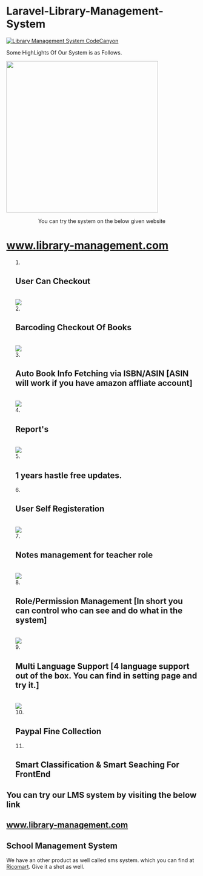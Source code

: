 # Laravel-Library-Management-System

[![Library Management System CodeCanyon](https://res.cloudinary.com/didyouknowthat/image/upload/v1614494710/new_lms/590x300.png)](https://www.youtube.com/watch?v=yolKZ-3BGmU)

Some HighLights Of Our System is as Follows.

                
                
                
<img src="https://library-management.com/uploads/60196c0c6f3a8_logo_.png" width="400">

<p align="center">
  You can try the system on the below given website
      <h1><a href="https://library-management.com">www.library-management.com</a></h1>
</p>

<ol class="list-group" style="list-style: decimal inside;">
  <li class="list-group-item"><h2>User Can Checkout </h2>
                      <br><img src="https://res.cloudinary.com/didyouknowthat/image/upload/v1614495149/new_lms/git1.jpg">
                    </li>                   
  <li class="list-group-item"><h2>Barcoding Checkout Of Books</h2>
                     <br><img src="https://res.cloudinary.com/didyouknowthat/image/upload/v1614439952/new_lms/isbk/vbrc1.jpg">
                    </li>
                    <li class="list-group-item"><h2>Auto Book Info Fetching via ISBN/ASIN [ASIN will work if you have amazon affliate account]</h2>
                      <br><img src="https://res.cloudinary.com/didyouknowthat/image/upload/v1613473176/new_lms/s2.jpg">
                    </li>
  <li class="list-group-item"><h2>Report's</h2>
                      <br><img src="https://res.cloudinary.com/didyouknowthat/image/upload/v1614495529/new_lms/report.jpg">
                    </li>
  <li class="list-group-item"><h2>1 years hastle free updates.</h2></li>
  <li class="list-group-item"><h2>User Self Registeration</h2>
  <br><img src="https://res.cloudinary.com/didyouknowthat/image/upload/v1614495676/new_lms/shot/s10_2.jpg">
  </li>
  <li class="list-group-item"><h2>Notes management for teacher role</h2>
  <br><img src="https://res.cloudinary.com/didyouknowthat/image/upload/v1614439951/new_lms/isbk/image3.png">
  
  </li>
                    <li class="list-group-item"><h2>Role/Permission Management [In short you can control who can see and do what in the system]</h2>
<br><img src="https://res.cloudinary.com/didyouknowthat/image/upload/v1614240443/new_lms/sc5.jpg">
</li>
                    <li class="list-group-item"><h2>Multi Language Support [4 language support out of the box. You can find in setting page and try it.]</h2>
<br><img src="https://res.cloudinary.com/didyouknowthat/image/upload/v1613812349/new_lms/trans_Act.jpg">
</li>
                    <li class="list-group-item"><h2>Paypal Fine Collection</h2>

</li>
                    <li class="list-group-item"><h2>Smart Classification &amp; Smart Seaching For FrontEnd</h2></li>
                </ol>
                
                
## You can try our LMS system by visiting the below link
 <h2><a href="https://library-management.com">www.library-management.com</a></h2>

## School Management System
We have an other product as well called sms system.
 which you can find at [Ricomart](http://ricomart.com). Give it a shot as well.
